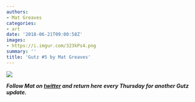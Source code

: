 ```yaml
---
authors:
- Mat Greaves
categories:
- art
date: '2018-06-21T09:00:58Z'
images:
- https://i.imgur.com/323kPs4.png
summary: ''
title: 'Gutz #5 by Mat Greaves'
---
```

![](https://i.imgur.com/323kPs4.png "")

**_Follow Mat on [twitter](https://twitter.com/matgreaves "") and return here every Thursday for another Gutz update._**
